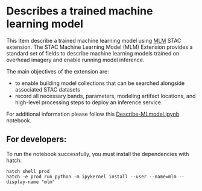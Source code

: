 # Describes a trained machine learning model 
This Item describe a trained machine learning model using [MLM](https://github.com/stac-extensions/mlm) STAC extension. The STAC Machine Learning Model (MLM) Extension provides a standard set of fields to describe machine learning models trained on overhead imagery and enable running model inference.

The main objectives of the extension are:

- to enable building model collections that can be searched alongside associated STAC datasets
- record all necessary bands, parameters, modeling artifact locations, and high-level processing steps to deploy an inference service.

For additional information please follow this [Describe-MLmodel.ipynb](./Describe-MLmodel.ipynb) notebook.

## For developers:
To run the notebook successfully, you must install the dependencies with hatch:

```
hatch shell prod
hatch -e prod run python -m ipykernel install --user --name=mlm --display-name "mlm"
```